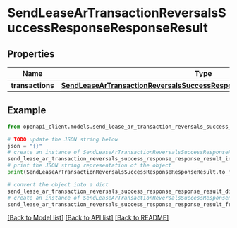# SendLeaseArTransactionReversalsSuccessResponseResponseResult


## Properties

Name | Type | Description | Notes
------------ | ------------- | ------------- | -------------
**transactions** | [**SendLeaseArTransactionReversalsSuccessResponseResponseResultTransactions**](SendLeaseArTransactionReversalsSuccessResponseResponseResultTransactions.md) |  | 

## Example

```python
from openapi_client.models.send_lease_ar_transaction_reversals_success_response_response_result import SendLeaseArTransactionReversalsSuccessResponseResponseResult

# TODO update the JSON string below
json = "{}"
# create an instance of SendLeaseArTransactionReversalsSuccessResponseResponseResult from a JSON string
send_lease_ar_transaction_reversals_success_response_response_result_instance = SendLeaseArTransactionReversalsSuccessResponseResponseResult.from_json(json)
# print the JSON string representation of the object
print(SendLeaseArTransactionReversalsSuccessResponseResponseResult.to_json())

# convert the object into a dict
send_lease_ar_transaction_reversals_success_response_response_result_dict = send_lease_ar_transaction_reversals_success_response_response_result_instance.to_dict()
# create an instance of SendLeaseArTransactionReversalsSuccessResponseResponseResult from a dict
send_lease_ar_transaction_reversals_success_response_response_result_from_dict = SendLeaseArTransactionReversalsSuccessResponseResponseResult.from_dict(send_lease_ar_transaction_reversals_success_response_response_result_dict)
```
[[Back to Model list]](../README.md#documentation-for-models) [[Back to API list]](../README.md#documentation-for-api-endpoints) [[Back to README]](../README.md)


